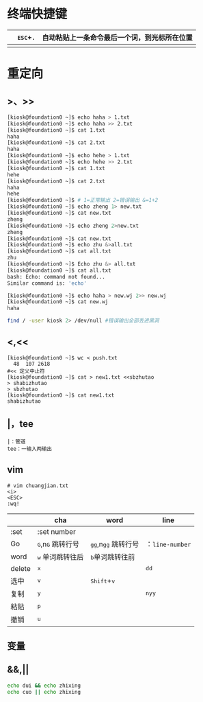 # 终端快捷键

|      | <kbd>ESC</kbd>+<kbd>.</kbd> | 自动粘贴上一条命令最后一个词，到光标所在位置 |
| ---- | :-------------------------: | -------------------------------------------- |
|      |                             |                                              |



# 重定向

## >、>>

```bash
[kiosk@foundation0 ~]$ echo haha > 1.txt
[kiosk@foundation0 ~]$ echo haha >> 2.txt
[kiosk@foundation0 ~]$ cat 1.txt
haha
[kiosk@foundation0 ~]$ cat 2.txt 
haha
[kiosk@foundation0 ~]$ echo hehe > 1.txt
[kiosk@foundation0 ~]$ echo hehe >> 2.txt 
[kiosk@foundation0 ~]$ cat 1.txt 
hehe
[kiosk@foundation0 ~]$ cat 2.txt 
haha
hehe
[kiosk@foundation0 ~]$ # 1=正常输出 2=错误输出 &=1+2
[kiosk@foundation0 ~]$ echo zheng 1> new.txt
[kiosk@foundation0 ~]$ cat new.txt 
zheng
[kiosk@foundation0 ~]$ echo zheng 2>new.txt 
zheng
[kiosk@foundation0 ~]$ cat new.txt 
[kiosk@foundation0 ~]$ echo zhu &>all.txt
[kiosk@foundation0 ~]$ cat all.txt 
zhu
[kiosk@foundation0 ~]$ Echo zhu &> all.txt 
[kiosk@foundation0 ~]$ cat all.txt 
bash: Echo: command not found...
Similar command is: 'echo'

[kiosk@foundation0 ~]$ echo haha > new.wj 2>> new.wj
[kiosk@foundation0 ~]$ cat new.wj 
haha

find / -user kiosk 2> /dev/null #错误输出全部丢进黑洞
```

## <,<<

```
[kiosk@foundation0 ~]$ wc < push.txt 
  48  107 2618
#<< 定义中止符
[kiosk@foundation0 ~]$ cat > new1.txt <<sbzhutao 
> shabizhutao
> sbzhutao
[kiosk@foundation0 ~]$ cat new1.txt 
shabizhutao

```

## |，tee

```
|：管道
tee：一输入两输出
```

## vim

```
# vim chuangjian.txt
<i>
<ESC>
:wq!
```

|        | cha                                 | word                                                        | line                                 |
| ------ | ----------------------------------- | ----------------------------------------------------------- | ------------------------------------ |
| :set   | :set number                         |                                                             |                                      |
| Go     | <kbd>G</kbd>,n<kbd>G</kbd> 跳转行号 | <kbd>g</kbd><kbd>g</kbd>,n<kbd>g</kbd><kbd>g</kbd> 跳转行号 | ：`line-number`                      |
| word   | <kbd>w</kbd> 单词跳转往后           | <kbd>b</kbd>单词跳转往前                                    |                                      |
| delete | <kbd>x</kbd>                        |                                                             | <kbd>d</kbd><kbd>d</kbd>             |
| 选中   | <kbd>v</kbd>                        | <kbd>Shift</kbd>+<kbd>v</kbd>                               |                                      |
| 复制   | <kbd>y</kbd>                        |                                                             | <kbd>n</kbd><kbd>y</kbd><kbd>y</kbd> |
| 粘贴   | <kbd>p</kbd>                        |                                                             |                                      |
| 撤销   | <kbd>u</kbd>                        |                                                             |                                      |

## 变量



## &&,||

```bash
echo dui && echo zhixing
echo cuo || echo zhixing
```

